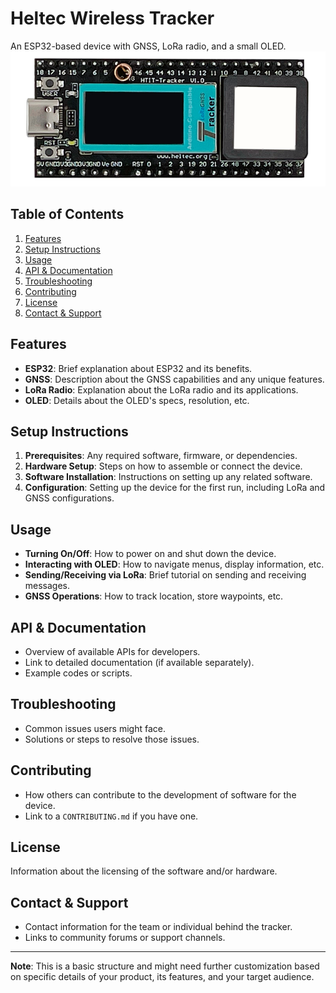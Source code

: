 # Heltec Wireless Tracker

An ESP32-based device with GNSS, LoRa radio, and a small OLED.
![Image of Heltec Wireless Tracker](/heltectrackerimg.png) 
## Table of Contents
1. [Features](#features)
2. [Setup Instructions](#setup-instructions)
3. [Usage](#usage)
4. [API & Documentation](#api--documentation)
5. [Troubleshooting](#troubleshooting)
6. [Contributing](#contributing)
7. [License](#license)
8. [Contact & Support](#contact--support)

## Features
- **ESP32**: Brief explanation about ESP32 and its benefits.
- **GNSS**: Description about the GNSS capabilities and any unique features.
- **LoRa Radio**: Explanation about the LoRa radio and its applications.
- **OLED**: Details about the OLED's specs, resolution, etc.

## Setup Instructions
1. **Prerequisites**: Any required software, firmware, or dependencies.
2. **Hardware Setup**: Steps on how to assemble or connect the device.
3. **Software Installation**: Instructions on setting up any related software.
4. **Configuration**: Setting up the device for the first run, including LoRa and GNSS configurations.

## Usage
- **Turning On/Off**: How to power on and shut down the device.
- **Interacting with OLED**: How to navigate menus, display information, etc.
- **Sending/Receiving via LoRa**: Brief tutorial on sending and receiving messages.
- **GNSS Operations**: How to track location, store waypoints, etc.

## API & Documentation
- Overview of available APIs for developers.
- Link to detailed documentation (if available separately).
- Example codes or scripts.

## Troubleshooting
- Common issues users might face.
- Solutions or steps to resolve those issues.

## Contributing
- How others can contribute to the development of software for the device.
- Link to a `CONTRIBUTING.md` if you have one.

## License
Information about the licensing of the software and/or hardware.

## Contact & Support
- Contact information for the team or individual behind the tracker.
- Links to community forums or support channels.

---

**Note**: This is a basic structure and might need further customization based on specific details of your product, its features, and your target audience.

